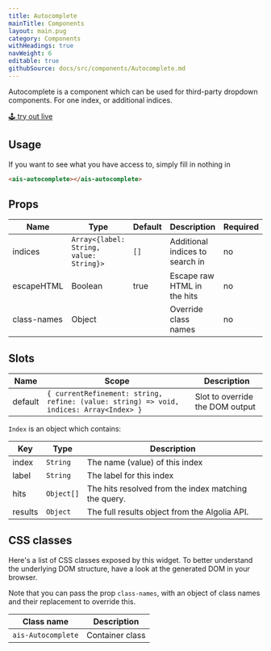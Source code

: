 ```yaml
---
title: Autocomplete
mainTitle: Components
layout: main.pug
category: Components
withHeadings: true
navWeight: 6
editable: true
githubSource: docs/src/components/Autocomplete.md
---
```


Autocomplete is a component which can be used for third-party dropdown components. For one index, or additional indices.

<a class="btn btn-static-theme" href="stories/?selectedKind=Autocomplete">🕹 try out live</a>

## Usage

If you want to see what you have access to, simply fill in nothing in 

```html
<ais-autocomplete></ais-autocomplete>
```

## Props

Name | Type | Default | Description | Required
---|---|---|---|---
indices | `Array<{label: String, value: String}>` | `[]` | Additional indices to search in | no
escapeHTML | Boolean | true | Escape raw HTML in the hits | no
class-names | Object | | Override class names | no

## Slots

Name | Scope | Description
---|---|---
default | `{ currentRefinement: string, refine: (value: string) => void, indices: Array<Index> }` | Slot to override the DOM output

`Index` is an object which contains:

Key | Type | Description
---|---|---
index | `String` | The name (value) of this index
label | `String` | The label for this index
hits | `Object[]` | The hits resolved from the index matching the query.
results | `Object` | The full results object from the Algolia API.

## CSS classes

Here's a list of CSS classes exposed by this widget. To better understand the underlying
DOM structure, have a look at the generated DOM in your browser.

Note that you can pass the prop `class-names`, with an object of class names and their replacement to override this.

Class name | Description
---|---
`ais-Autocomplete` | Container class
